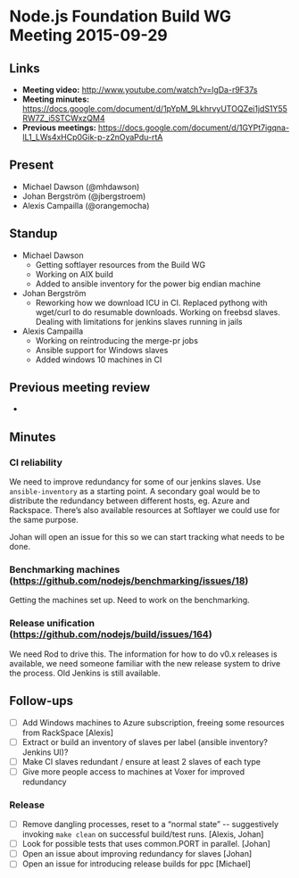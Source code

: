 # Node.js Foundation Build WG Meeting 2015-09-29

## Links

* **Meeting video:** http://www.youtube.com/watch?v=lgDa-r9F37s
* **Meeting minutes:** https://docs.google.com/document/d/1pYpM_9LkhrvyUTOQZei1jdS1Y55RW7Z_i5STCWxzQM4
* **Previous meetings:** https://docs.google.com/document/d/1GYPt7igqna-lL1_LWs4xHCp0Gik-p-z2nOyaPdu-rtA

## Present

* Michael Dawson (@mhdawson)
* Johan Bergström (@jbergstroem)
* Alexis Campailla (@orangemocha)

## Standup

* Michael Dawson
  * Getting softlayer resources from the Build WG
  * Working on AIX build
  * Added to ansible inventory for the power big endian machine
* Johan Bergström
  * Reworking how we download ICU in CI. Replaced pythong with wget/curl to do
    resumable downloads. Working on freebsd slaves. Dealing with limitations
    for jenkins slaves running in jails
* Alexis Campailla
  * Working on reintroducing the merge-pr jobs
  * Ansible support for Windows slaves
  * Added windows 10 machines in CI

## Previous meeting review

*

## Minutes

### CI reliability

We need to improve redundancy for some of our jenkins slaves. Use
`ansible-inventory` as a starting point. A secondary goal would be to distribute
the redundancy between different hosts, eg. Azure and Rackspace. There’s also
available resources at Softlayer we could use for the same purpose.

Johan will open an issue for this so we can start tracking what needs to be
done.

### Benchmarking machines (https://github.com/nodejs/benchmarking/issues/18)

Getting the machines set up. Need to work on the benchmarking.

### Release unification (https://github.com/nodejs/build/issues/164)

We need Rod to drive this. The information for how to do v0.x releases is
available, we need someone familiar with the new release system to drive the
process. Old Jenkins is still available.

## Follow-ups

* [ ] Add Windows machines to Azure subscription, freeing some resources from
  RackSpace [Alexis]
* [ ] Extract or build an inventory of slaves per label (ansible inventory?
  Jenkins UI)?
* [ ] Make CI slaves redundant / ensure at least 2 slaves of each type
* [ ] Give more people access to machines at Voxer for improved redundancy

### Release

* [ ] Remove dangling processes, reset to a “normal state” -- suggestively
  invoking `make clean` on successful build/test runs. [Alexis, Johan]
* [ ] Look for possible tests that uses common.PORT in parallel. [Johan]
* [ ] Open an issue about improving redundancy for slaves [Johan]
* [ ] Open an issue for introducing release builds for ppc [Michael]
